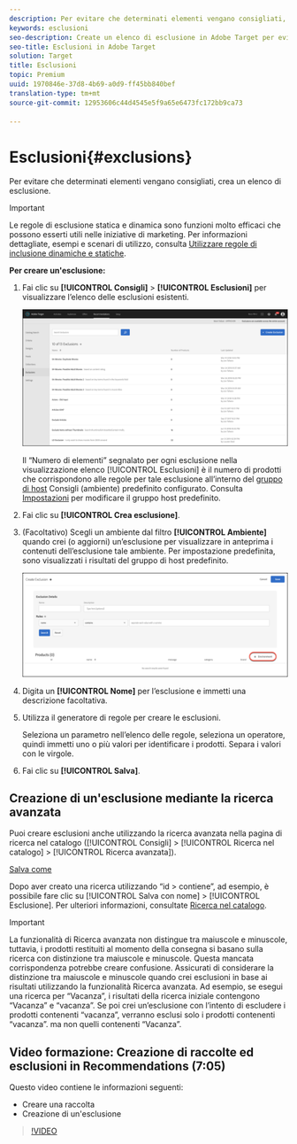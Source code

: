 ```yaml
---
description: Per evitare che determinati elementi vengano consigliati, crea un elenco di esclusione.
keywords: esclusioni
seo-description: Create un elenco di esclusione in Adobe Target per evitare che gli elementi siano raccomandati.
seo-title: Esclusioni in Adobe Target
solution: Target
title: Esclusioni
topic: Premium
uuid: 1970846e-37d8-4b69-a0d9-ff45bb840bef
translation-type: tm+mt
source-git-commit: 12953606c44d4545e5f9a65e6473fc172bb9ca73

---
```



# Esclusioni{#exclusions}

Per evitare che determinati elementi vengano consigliati, crea un elenco di esclusione.

>[!IMPORTANT]
>
>Le regole di esclusione statica e dinamica sono funzioni molto efficaci che possono esserti utili nelle iniziative di marketing. Per informazioni dettagliate, esempi e scenari di utilizzo, consulta [Utilizzare regole di inclusione dinamiche e statiche](../../c-recommendations/c-algorithms/use-dynamic-and-static-inclusion-rules.md#concept_4CB5C0FA705D4E449BD0B37B3D987F9F).

**Per creare un'esclusione:**

1. Fai clic su **[!UICONTROL Consigli]** &gt; **[!UICONTROL Esclusioni]** per visualizzare l’elenco delle esclusioni esistenti.

   ![](assets/exclusions_list.png)

   Il “Numero di elementi” segnalato per ogni esclusione nella visualizzazione elenco [!UICONTROL Esclusioni] è il numero di prodotti che corrispondono alle regole per tale esclusione all’interno del [gruppo di host](/help/administrating-target/hosts.md) Consigli (ambiente) predefinito configurato. Consulta [Impostazioni](../../c-recommendations/plan-implement.md#concept_C1E1E2351413468692D6C21145EF0B84) per modificare il gruppo host predefinito.

1. Fai clic su **[!UICONTROL Crea esclusione]**.

1. (Facoltativo) Scegli un ambiente dal filtro **[!UICONTROL Ambiente]** quando crei (o aggiorni) un’esclusione per visualizzare in anteprima i contenuti dell’esclusione tale ambiente. Per impostazione predefinita, sono visualizzati i risultati del gruppo di host predefinito.

   ![Creare un’esclusione](/help/c-recommendations/c-products/assets/CreateExclusion.png)

1. Digita un **[!UICONTROL Nome]** per l’esclusione e immetti una descrizione facoltativa.

1. Utilizza il generatore di regole per creare le esclusioni.

   Seleziona un parametro nell’elenco delle regole, seleziona un operatore, quindi immetti uno o più valori per identificare i prodotti. Separa i valori con le virgole.

1. Fai clic su **[!UICONTROL Salva]**.

## Creazione di un'esclusione mediante la ricerca avanzata

Puoi creare esclusioni anche utilizzando la ricerca avanzata nella pagina di ricerca nel catalogo ([!UICONTROL Consigli] &gt; [!UICONTROL Ricerca nel catalogo] &gt; [!UICONTROL Ricerca avanzata]).

[Salva come](/help/c-recommendations/c-products/assets/save-as.png)

Dopo aver creato una ricerca utilizzando “id &gt; contiene”, ad esempio, è possibile fare clic su [!UICONTROL Salva con nome] &gt; [!UICONTROL Esclusione]. Per ulteriori informazioni, consultate [Ricerca nel catalogo](/help/c-recommendations/c-products/catalog-search.md).

>[!IMPORTANT]
>
>La funzionalità di Ricerca avanzata non distingue tra maiuscole e minuscole, tuttavia, i prodotti restituiti al momento della consegna si basano sulla ricerca con distinzione tra maiuscole e minuscole. Questa mancata corrispondenza potrebbe creare confusione. Assicurati di considerare la distinzione tra maiuscole e minuscole quando crei esclusioni in base ai risultati utilizzando la funzionalità Ricerca avanzata. Ad esempio, se esegui una ricerca per “Vacanza”, i risultati della ricerca iniziale contengono “Vacanza” e “vacanza”. Se poi crei un’esclusione con l’intento di escludere i prodotti contenenti “vacanza”, verranno esclusi solo i prodotti contenenti “vacanza”. ma non quelli contenenti “Vacanza”.

## Video formazione: Creazione di raccolte ed esclusioni in Recommendations (7:05)

Questo video contiene le informazioni seguenti:

* Creare una raccolta
* Creazione di un'esclusione

>[!VIDEO](https://video.tv.adobe.com/v/27689?captions=ita)